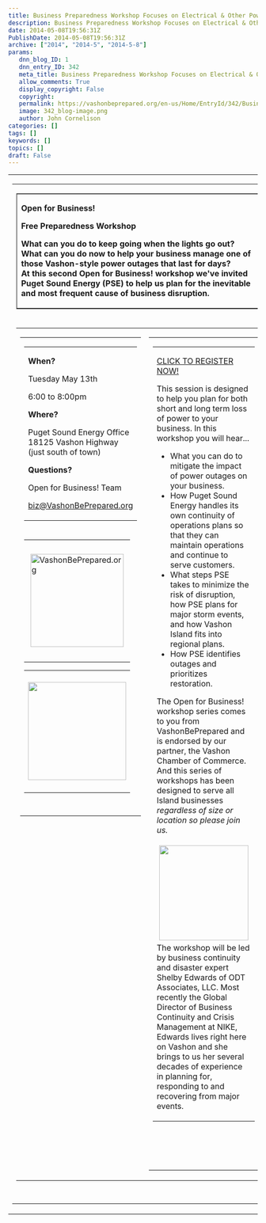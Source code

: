 ```yaml
---
title: Business Preparedness Workshop Focuses on Electrical & Other Power Outages
description: Business Preparedness Workshop Focuses on Electrical & Other Power Outages
date: 2014-05-08T19:56:31Z
PublishDate: 2014-05-08T19:56:31Z
archive: ["2014", "2014-5", "2014-5-8"]
params:
   dnn_blog_ID: 1
   dnn_entry_ID: 342
   meta_title: Business Preparedness Workshop Focuses on Electrical & Other Power Outages
   allow_comments: True
   display_copyright: False
   copyright: 
   permalink: https://vashonbeprepared.org/en-us/Home/EntryId/342/Business-Preparedness-Workshop-Focuses-on-Electrical-amp-Other-Power-Outages
   image: 342_blog-image.png
   author: John Cornelison
categories: []
tags: []
keywords: []
topics: []
draft: False
---
```


<table cellspacing="0" cellpadding="0" border="0"><tbody>     <tr>       <td>         <table cellspacing="5" cellpadding="0" border="0"><tbody>             <tr>               <td width="100%">                 <table cellspacing="0" cellpadding="0" border="1"><tbody>                     <tr>                       <td>                         <p><b>Open for Business! </b></p>                          <p><b>Free Preparedness Workshop</b></p>                          <p><b>What can you do to keep going when the lights go out?                             <br />What can you do now to help your business manage one of those Vashon-style power outages that last for days?                              <br />At this second Open for Business! workshop we've invited Puget Sound Energy (PSE) to help us plan for the inevitable and most frequent cause of business disruption.</b></p>                       </td>                     </tr>                   </tbody></table>               </td>             </tr>              <tr>               <td>                 <table cellspacing="7" cellpadding="0" border="0"><tbody>                     <tr>                       <td valign="top" width="175">                         <table cellspacing="0" cellpadding="0" border="0"><tbody>                             <tr>                               <td width="100%">                                 <table cellspacing="0" cellpadding="0" border="0"><tbody>                                     <tr>                                       <td>                                         <p><strong>When?</strong></p>                                          <p>Tuesday May 13th</p>                                          <p>6:00 to 8:00pm</p>                                          <p><strong>Where?</strong></p>                                          <p>Puget Sound Energy Office                                           <br />18125 Vashon Highway                                            <br />(just south of town)</p>                                          <p><strong>Questions?</strong></p>                                          <p>Open for Business! Team</p>                                          <p><a href="mailto:biz@VashonBePrepared.org">biz@VashonBePrepared.org</a></p>                                       </td>                                     </tr>                                   </tbody></table>                               </td>                             </tr>                              <tr>                               <td width="100%">                                 <table cellspacing="0" cellpadding="0" border="0"><tbody>                                     <tr>                                       <td>                                         <p><img border="0" hspace="5" alt="VashonBePrepared.org" vspace="10" src="http://ih.constantcontact.com/fs128/1102033636586/img/68.jpg" width="188" /></p>                                       </td>                                     </tr>                                   </tbody></table>                                  <table cellspacing="0" cellpadding="0" border="0"><tbody>                                     <tr>                                       <td>                                         <p><img border="0" vspace="5" src="http://ih.constantcontact.com/fs128/1102033636586/img/69.jpg" width="198" /></p>                                       </td>                                     </tr>                                   </tbody></table>                               </td>                             </tr>                              <tr>                               <td width="100%">&nbsp;</td>                             </tr>                           </tbody></table>                       </td>                        <td valign="top" width="425">                         <table cellspacing="0" cellpadding="0" border="0"><tbody>                             <tr>                               <td width="100%">                                 <table cellspacing="0" cellpadding="0" border="0"><tbody>                                     <tr>                                       <td>                                         <p><strong><i></i></strong><a href="http://r20.rs6.net/tn.jsp?f=001kKv1xPRjGYgo6PIa19QFRLjOxotU5W8bC4igDw1palN1AULIk8Mt2Enrw5d0Tr5kS_HhdDwzy-7jcdq8j7m8F2ozcOROmxVxGQvWzFWSuNkMgBpqd1Ys5ZrvTKSwkEaesYeqCflBr7fHoKeyjMoYcrQqzqQDRx9F7Ok-DARTLx4=&amp;c=vCWdoHWJcK9kDOyeZKxFxahYFkrfGirP3eGMt48sQNMfqPNTvz7nqg==&amp;ch=yzUpBpHROZdRBILkmik-GuAx0OtQLdqRSaUW7l8qRRA0fSGYznC5Zg==">CLICK TO REGISTER NOW!</a></p>                                          <p>This session is designed to help you plan for both short and long term loss of power to your business. In this workshop you will hear...</p>                                          <ul>                                           <li>What you can do to mitigate the impact of power outages on your business.</li>                                            <li>How Puget Sound Energy handles its own continuity of operations plans so that they can maintain operations and continue to serve customers.</li>                                            <li>What steps PSE takes to minimize the risk of disruption, how PSE plans for major storm events, and how Vashon Island fits into regional plans.</li>                                            <li>How PSE identifies outages and prioritizes restoration. </li>                                         </ul>                                          <p>The Open for Business! workshop series comes to you from VashonBePrepared and is endorsed by our partner, the Vashon Chamber of Commerce. And this series of workshops has been designed to serve all Island businesses <em>regardless of size or location so please join us.</em></p>                                          <p><img border="0" hspace="5" vspace="5" src="http://ih.constantcontact.com/fs128/1102033636586/img/72.jpg" width="180" align="left" height="192" />The workshop will be led by business continuity and disaster expert Shelby Edwards of ODT Associates, LLC. Most recently the Global Director of Business Continuity and Crisis Management at NIKE, Edwards lives right here on Vashon and she brings to us her several decades of experience in planning for, responding to and recovering from major events.</p>                                       </td>                                     </tr>                                   </tbody></table>                               </td>                             </tr>                              <tr>                               <td width="100%">&nbsp;</td>                             </tr>                              <tr>                               <td width="100%">&nbsp;</td>                             </tr>                              <tr>                               <td width="100%">&nbsp;</td>                             </tr>                           </tbody></table>                       </td>                     </tr>                   </tbody></table>               </td>             </tr>              <tr>               <td width="100%">&nbsp;</td>             </tr>           </tbody></table>       </td>     </tr>   </tbody></table>
